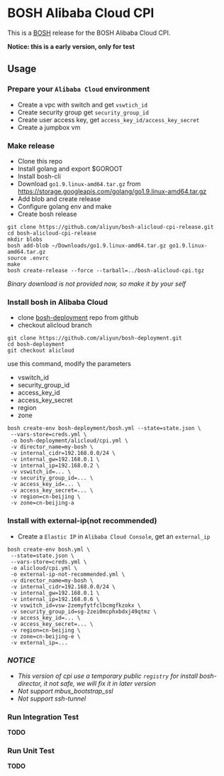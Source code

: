 # BOSH Alibaba Cloud CPI

This is a [BOSH](http://bosh.io) release for the BOSH Alibaba Cloud CPI.

**Notice: this is a early version, only for test**

## Usage

### Prepare your `Alibaba Cloud` environment

- Create a vpc with switch and get `vswtich_id`
- Create security group get `security_group_id`
- Create user access key, get `access_key_id/access_key_secret`
- Create a jumpbox vm

### Make release

- Clone this repo
- Install golang and export $GOROOT
- Install bosh-cli
- Download `go1.9.linux-amd64.tar.gz` from https://storage.googleapis.com/golang/go1.9.linux-amd64.tar.gz
- Add blob and create release
- Configure golang env and make
- Create bosh release

```
git clone https://github.com/aliyun/bosh-alicloud-cpi-release.git
cd bosh-alicloud-cpi-release
mkdir blobs
bosh add-blob ~/Downloads/go1.9.linux-amd64.tar.gz go1.9.linux-amd64.tar.gz
source .envrc
make
bosh create-release --force --tarball=../bosh-alicloud-cpi.tgz
```
*Binary download is not provided now, so make it by your self*

### Install bosh in Alibaba Cloud

- clone [bosh-deployment](https://github.com/aliyun/bosh-deployment) repo from github
- checkout alicloud branch

```
git clone https://github.com/aliyun/bosh-deployment.git
cd bosh-deployment
git checkout alicloud
```

use this command, modify the parameters

- vswitch_id
- security_group_id
- access_key_id
- access_key_secret
- region
- zone

```
bosh create-env bosh-deployment/bosh.yml --state=state.json \
 --vars-store=creds.yml \
 -o bosh-deployment/alicloud/cpi.yml \
 -v director_name=my-bosh \
 -v internal_cidr=192.168.0.0/24 \
 -v internal_gw=192.168.0.1 \
 -v internal_ip=192.168.0.2 \
 -v vswitch_id=... \
 -v security_group_id=... \
 -v access_key_id=... \
 -v access_key_secret=... \
 -v region=cn-beijing \
 -v zone=cn-beijing-a
```

### Install with external-ip(not recommended)

- Create a `Elastic IP` in `Alibaba Cloud Console`, get an `external_ip`

```
bosh create-env bosh.yml \
 --state=state.json \
 --vars-store=creds.yml \
 -o alicloud/cpi.yml \
 -o external-ip-not-recommended.yml \
 -v director_name=my-bosh \
 -v internal_cidr=192.168.0.0/24 \
 -v internal_gw=192.168.0.1 \
 -v internal_ip=192.168.0.6 \
 -v vswitch_id=vsw-2zemyfytfclbcmgfkzokx \
 -v security_group_id=sg-2zei0mcphxbdxj49qtmz \
 -v access_key_id=... \
 -v access_key_secret=... \
 -v region=cn-beijing \
 -v zone=cn-beijing-e \
 -v external_ip=...
```

### *NOTICE*

- *This version of cpi use a temporary public `registry` for install bosh-director, it not safe, we will fix it in later version*
- *Not support mbus_bootstrap_ssl*
- *Not support ssh-tunnel*

### Run Integration Test

**TODO**

### Run Unit Test

**TODO**